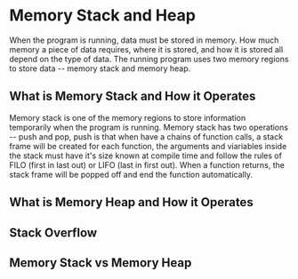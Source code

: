 # Memory Stack and Heap

When the program is running, data must be stored in memory. How much memory a piece of data requires, where it is stored, and how it is stored all depend on the type of data. The running program uses two memory regions to store data -- memory stack and memory heap.

## What is Memory Stack and How it Operates

Memory stack is one of the memory regions to store information temporarily when the program is running. Memory stack has two operations -- push and pop, push is that when have a chains of function calls, a stack frame will be created for each function, the arguments and viariables inside the stack must have it's size known at compile time and follow the rules of FILO (first in last out) or LIFO (last in first out). When a function returns, the stack frame will be popped off and end the function automatically.

## What is Memory Heap and How it Operates


## Stack Overflow

## Memory Stack vs Memory Heap


